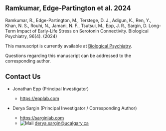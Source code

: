 ## Ramkumar, Edge-Partington et al. 2024

Ramkumar, R., Edge-Partington, M., Terstege, D. J., Adigun, K., Ren, Y., Khan, N. S., Rouhi, N., Jamani, N. F., Tsutsui, M., Epp, J. R., Sargin, D. Long-Term Impact of Early-Life Stress on Serotonin Connectivity. Biological Psychiatry, 96(4). (2024)

This manuscript is currently available at [Biological Psychiatry](https://www.biologicalpsychiatryjournal.com/article/S0006-3223(24)00073-8/fulltext).


Questions regarding this manuscript can be addressed to the corresponding author.

## Contact Us

- Jonathan Epp (Principal Investigator) 
  - https://epplab.com

- Derya Sargin (Principal Investigator / Corresponding Author) 
  - https://sarginlab.com
  - ![Mail](https://user-images.githubusercontent.com/44174532/113164412-50e77980-91fe-11eb-9282-dd83852578ce.png)
<derya.sargin@ucalgary.ca>
